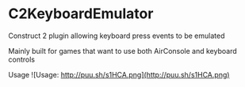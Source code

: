 # C2KeyboardEmulator
Construct 2 plugin allowing keyboard press events to be emulated

Mainly built for games that want to use both AirConsole and keyboard controls

Usage
 ![Usage: http://puu.sh/s1HCA.png](http://puu.sh/s1HCA.png)

